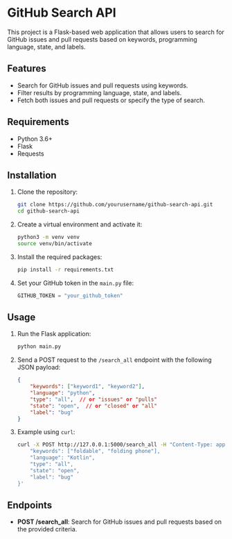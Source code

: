 # GitHub Search API

This project is a Flask-based web application that allows users to search for GitHub issues and pull requests based on keywords, programming language, state, and labels.

## Features

- Search for GitHub issues and pull requests using keywords.
- Filter results by programming language, state, and labels.
- Fetch both issues and pull requests or specify the type of search.

## Requirements

- Python 3.6+
- Flask
- Requests

## Installation

1. Clone the repository:
    ```sh
    git clone https://github.com/yourusername/github-search-api.git
    cd github-search-api
    ```

2. Create a virtual environment and activate it:
    ```sh
    python3 -m venv venv
    source venv/bin/activate
    ```

3. Install the required packages:
    ```sh
    pip install -r requirements.txt
    ```

4. Set your GitHub token in the `main.py` file:
    ```python
    GITHUB_TOKEN = "your_github_token"
    ```

## Usage

1. Run the Flask application:
    ```sh
    python main.py
    ```

2. Send a POST request to the `/search_all` endpoint with the following JSON payload:
    ```json
    {
        "keywords": ["keyword1", "keyword2"],
        "language": "python",
        "type": "all",  // or "issues" or "pulls"
        "state": "open",  // or "closed" or "all"
        "label": "bug"
    }
    ```

3. Example using `curl`:
    ```sh
    curl -X POST http://127.0.0.1:5000/search_all -H "Content-Type: application/json" -d '{
        "keywords": ["foldable", "folding phone"],
        "language": "Kotlin",
        "type": "all",
        "state": "open",
        "label": "bug"
    }'
    ```

## Endpoints

- **POST /search_all**: Search for GitHub issues and pull requests based on the provided criteria.
